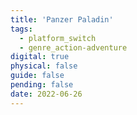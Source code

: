 ```yaml
---
title: 'Panzer Paladin'
tags:
  - platform_switch
  - genre_action-adventure
digital: true
physical: false
guide: false
pending: false
date: 2022-06-26
---
```

